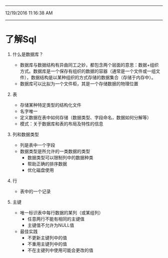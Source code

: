 ----------
12/19/2016 11:16:38 AM 

----------
# 了解Sql #
1. 什么是数据库？
	- 数据库与数据结构有异曲同工之妙，都包含两个层面的意思：数据+组织方式。数据库是一个保存有组织的数据的容器（通常是一个文件或一组文件），数据结构是以某种组织的方式存储的数据集合（存储于内存中）。
	- 数据库可以比拟为一个文件柜，其是一个存储数据的物理位置
2. 表 
	- 存储某种特定类型的结构化文件
	- 名字唯一
	- 定义数据在表中如何存储（数据类型、字段命名，数据如何分解等）
	- 模式：关于数据库和表的布局及特性的信息

3. 列和数据类型
	- 列是表中一个字段
	- 数据类型是所允许的一类数据的类型
		- 数据类型可以限制列中的数据种类
		- 帮助正确的排序数据
		- 优化磁盘使用
4. 行
	- 表中的一个记录

5. 主键
	- 唯一标识表中每行数据的某列（或某组列）
		- 任意两行不能有相同的主键值
		- 主键值不允许为NULL值
	- 最佳实践
		- 不更新主键列中的值
		- 不重用主键列中的值
		- 不在主键列中使用可能会更改的值

